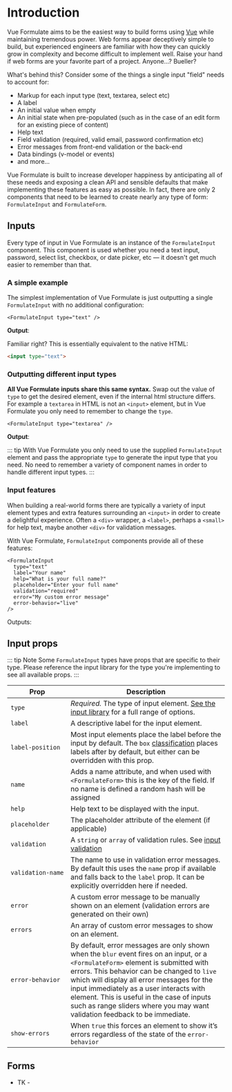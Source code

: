 # Introduction

Vue Formulate aims to be the easiest way to build forms using [Vue](https://vuejs.org/)
while maintaining tremendous power. Web forms appear deceptively simple to build,
but experienced engineers are familiar with how they can quickly grow in
complexity and become difficult to implement well. Raise your hand if web forms
are your favorite part of a project. Anyone...? Bueller?

What's behind this? Consider some of the things a single input "field" needs to
account for:

- Markup for each input type (text, textarea, select etc)
- A label
- An initial value when empty
- An initial state when pre-populated (such as in the case of an edit form for
an existing piece of content)
- Help text
- Field validation (required, valid email, password confirmation etc)
- Error messages from front-end validation or the back-end
- Data bindings (v-model or events)
- and more...

Vue Formulate is built to increase developer happiness by anticipating all of
these needs and exposing a clean API and sensible defaults that make implementing
these features as easy as possible. In fact, there are only 2 components that
need to be learned to create nearly any type of form: `FormulateInput` and
`FormulateForm`.

## Inputs
Every type of input in Vue Formulate is an instance of the `FormulateInput`
component. This component is used whether you need a text input, password,
select list, checkbox, or date picker, etc — it doesn't get much easier
to remember than that.

### A simple example
The simplest implementation of Vue Formulate is just outputting a
single `FormulateInput` with no additional configuration:

```vue
<FormulateInput type="text" />
```
**Output**:

<demo-1-inputs />

Familiar right? This is essentially equivalent to the native HTML:

```html
<input type="text">
```

### Outputting different input types
**All Vue Formulate inputs share this same syntax.** Swap out the value of `type`
to get the desired element, even if the internal html structure differs. For example
a `textarea` in HTML is not an `<input>` element, but in Vue Formulate you
only need to remember to change the `type`.

```vue
<FormulateInput type="textarea" />
```

**Output**:

<demo-2-inputs />

::: tip
With Vue Formulate you only need to use the supplied `FormulateInput` element and
pass the appropriate `type` to generate the input type that you need. No need to
remember a variety of component names in order to handle different input types.
:::

### Input features

When building a real-world forms there are typically a variety of input element
types and extra features surrounding an `<input>` in order to create a delightful
experience. Often a `<div>` wrapper, a `<label>`, perhaps a `<small>` for help
text, maybe another `<div>` for validation messages.

With Vue Formulate, `FormulateInput` components provide all of these features:

```vue
<FormulateInput
  type="text"
  label="Your name"
  help="What is your full name?"
  placeholder="Enter your full name"
  validation="required"
  error="My custom error message"
  error-behavior="live"
/>
```
Outputs:

<demo-3-inputs />

## Input props
::: tip Note
Some `FormulateInput` types have props that are specific to their type. Please
reference the input library for the type you're implementing to see all available
props.
:::

Prop              | Description
------------------|-------------------------------------------------------------
`type`            | *Required.* The type of input element. [See the input library](/guide/inputs/text) for a full range of options.
`label`           | A descriptive label for the input element.
`label‑position`  | Most input elements place the label before the input by default. The `box` [classification](/guide/inputs/box) places labels after by default, but either can be overridden with this prop.
`name`            | Adds a name attribute, and when used with `<FormulateForm>` this is the key of the field. If no name is defined a random hash will be assigned
`help`            | Help text to be displayed with the input.
`placeholder`     | The placeholder attribute of the element (if applicable)
`validation`      | A `string` or `array` of validation rules. See [input validation](/guide/validation)
`validation‑name` | The name to use in validation error messages. By default this uses the `name` prop if available and falls back to the `label` prop. It can be explicitly overridden here if needed.
`error`           | A custom error message to be manually shown on an element (validation errors are generated on their own)
`errors`          | An array of custom error messages to show on an element.
`error‑behavior`  | By default, error messages are only shown when the `blur` event fires on an input, or a `<FormulateForm>` element is submitted with errors. This behavior can be changed to `live` which will display all error messages for the input immediately as a user interacts with element. This is useful in the case of inputs such as range sliders where you may want validation feedback to be immediate.
`show‑errors`     | When `true` this forces an element to show it’s errors regardless of the state of the `error-behavior`


## Forms

- TK -
